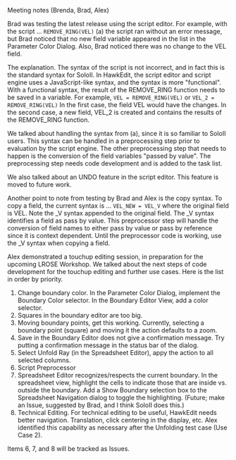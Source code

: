 Meeting notes (Brenda, Brad, Alex)

Brad was testing the latest release using the script editor.  For example, with the script ...
```REMOVE_RING(VEL)``` (a)
the script ran without an error message, but Brad noticed that no new field variable appeared in the list in 
the Parameter Color Dialog.  Also, Brad noticed there was no change to the VEL field.  

The explanation.  The syntax of the script is not incorrect, and in fact this is the standard syntax for SoloII.
In HawkEdit, the script editor and script engine uses a JavaScript-like syntax, and the syntax is more "functional". 
With a functional syntax, the result of the REMOVE_RING function needs to be saved in a variable.  For example,
```VEL = REMOVE_RING(VEL)```
or 
```VEL_2 = REMOVE_RING(VEL)```
In the first case, the field VEL would have the changes.  In the second case, a new field, VEL_2 is created and 
contains the results of the REMOVE_RING function. 

We talked about handling the syntax from (a), since it is so familiar to SoloII users.  This syntax can be handled
in a preprocessing step prior to evaluation by the script engine.  The other preprocessing step that needs to 
happen is the conversion of the field variables "passed by value".  The preprocessing step needs code development 
and is added to the task list.

We also talked about an UNDO feature in the script editor.  This feature is moved to future work.

Another point to note from testing by Brad and Alex is the copy syntax.  To copy a field, the current syntax is ...
```VEL_NEW = VEL_V```
where the original field is VEL.  Note the \_V syntax appended to the original field.  The \_V syntax identifies
a field as pass by value.  This preprocessor step will handle the conversion of field names to either pass by
value or pass by reference since it is context dependent.  Until the preprocessor code is working, use the \_V 
syntax when copying a field.  

Alex demonstrated a touchup editing session, in preparation for the upcoming LROSE Workshop.  We talked about the
next steps of code development for the touchup editing and further use cases.  Here is the list in order by priority.

1.  Change boundary color.  In the Parameter Color Dialog, implement the Boundary Color selector.  In the Boundary Editor View, add a color selector.
2.  Squares in the boundary editor are too big.
3.  Moving boundary points, get this working.  Currently, selecting a boundary point (square) and moving it the action defaults to a zoom.
4.  Save in the Boundary Editor does not give a confirmation message.  Try putting a confirmation message in the status bar of the dialog.
5.  Select Unfold Ray (in the Spreadsheet Editor), appy the action to all selected columns.
6.  Script Preprocessor 
7.  Spreadsheet Editor recognizes/respects the current boundary.  In the spreadsheet view, highlight the cells to indicate those that are inside vs. outside the boundary. Add a Show Boundary selection box to the Spreadsheet Navigation dialog to toggle the highlighting. (Future; make an Issue, suggested by Brad, and I think SoloII does this.) 
8.  Technical Editing.  For technical editing to be useful, HawkEdit needs better navigation.  Translation, click centering in the display, etc.  Alex identified this capability as necessary after the Unfolding test case (Use Case 2).
  
Items 6, 7, and 8 will be tracked as Issues. 
